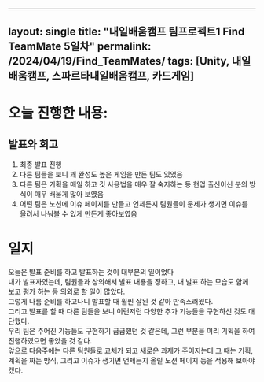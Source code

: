 ---
layout: single
title: "내일배움캠프 팀프로젝트1 Find TeamMate 5일차"
permalink: /2024/04/19/Find_TeamMates/
tags: [Unity, 내일배움캠프, 스파르타내일배움캠프, 카드게임]
--

# 오늘 진행한 내용:
## 발표와 회고
1. 최종 발표 진행
2. 다른 팀들을 보니 꽤 완성도 높은 게임을 만든 팀도 있었음
3. 다른 팀은 기획을 매일 하고 깃 사용법을 매우 잘 숙지하는 등 현업 출신이신 분의 방식이 매우 배울게 많아 보였음
4. 어떤 팀은 노션에 이슈 페이지를 만들고 언제든지 팀원들이 문제가 생기면 이슈를 올려서 나눠볼 수 있게 만든게 좋아보였음

# 일지
오늘은 발표 준비를 하고 발표하는 것이 대부분의 일이었다<br>
내가 발표자였는데, 팀원들과 상의해서 발표 내용을 정하고, 내 발표 하는 모습도 함께 보고 평가 하는 등 의외로 할 일이 많았다.<br>
그렇게 나름 준비를 하고나니 발표할 때 훨씬 잘된 것 같아 만족스러웠다.<br>
그리고 발표를 할 때 다른 팀들을 보니 이런저런 다양한 추가 기능들을 구현하신 것도 대단했다.<br>
우리 팀은 주어진 기능들도 구현하기 급급했던 것 같은데, 그런 부분을 미리 기획을 하여 진행하였으면 좋았을 것 같다.<br>
앞으로 다음주에는 다른 팀원들로 교체가 되고 새로운 과제가 주어지는데 그 때는 기획, 계획을 짜는 방식, 그리고 이슈가 생기면 언제든지 올릴 노션 페이지 등을 적용해 보아야겠다.<br>
